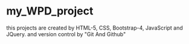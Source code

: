# my_WPD_project
this projects are created by HTML-5, CSS, Bootstrap-4, JavaScript and JQuery. and version control by "Git And Github" 
